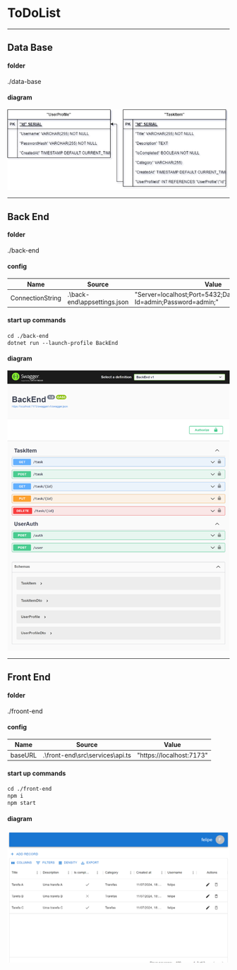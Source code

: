 # ToDoList

---

## Data Base

#### folder
./data-base

#### diagram
![Database diagram](/assets/database-diagram.png "Database diagram")

---

## Back End

#### folder
./back-end

#### config
| Name             | Source                      | Value                                                                      |
| ---------------- | --------------------------- | -------------------------------------------------------------------------- |
| ConnectionString | .\back-end\appsettings.json | "Server=localhost;Port=5432;Database=TaskDB;User Id=admin;Password=admin;" |

#### start up commands
```
cd ./back-end
dotnet run --launch-profile BackEnd
```

#### diagram
![Backend diagram](/assets/backend-diagram.png "Backend diagram")

---

## Front End

#### folder
./froont-end

#### config
| Name    | Source                          | Value                    |
| --------| ------------------------------- | ------------------------ |
| baseURL | .\front-end\src\services\api.ts | "https://localhost:7173" |

#### start up commands
```
cd ./front-end
npm i
npm start
```

#### diagram
![Frontend diagram](/assets/frontend-diagram.png "Frontend diagram")